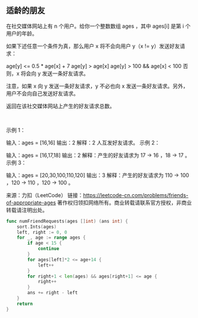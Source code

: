 ## 适龄的朋友
在社交媒体网站上有 n 个用户。给你一个整数数组 ages ，其中 ages[i] 是第 i 个用户的年龄。

如果下述任意一个条件为真，那么用户 x 将不会向用户 y（x != y）发送好友请求：

age[y] <= 0.5 * age[x] + 7
age[y] > age[x]
age[y] > 100 && age[x] < 100
否则，x 将会向 y 发送一条好友请求。

注意，如果 x 向 y 发送一条好友请求，y 不必也向 x 发送一条好友请求。另外，用户不会向自己发送好友请求。

返回在该社交媒体网站上产生的好友请求总数。

 

示例 1：

输入：ages = [16,16]
输出：2
解释：2 人互发好友请求。
示例 2：

输入：ages = [16,17,18]
输出：2
解释：产生的好友请求为 17 -> 16 ，18 -> 17 。
示例 3：

输入：ages = [20,30,100,110,120]
输出：3
解释：产生的好友请求为 110 -> 100 ，120 -> 110 ，120 -> 100 。

来源：力扣（LeetCode）
链接：https://leetcode-cn.com/problems/friends-of-appropriate-ages
著作权归领扣网络所有。商业转载请联系官方授权，非商业转载请注明出处。
```go
func numFriendRequests(ages []int) (ans int) {
    sort.Ints(ages)
    left, right := 0, 0
    for _, age := range ages {
        if age < 15 {
            continue
        }
        for ages[left]*2 <= age+14 {
            left++
        }
        for right+1 < len(ages) && ages[right+1] <= age {
            right++
        }
        ans += right - left
    }
    return
}

```
